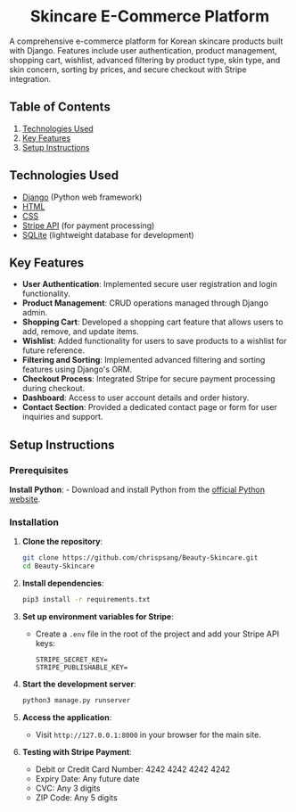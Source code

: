 <h1 align="center">Skincare E-Commerce Platform</h1>

A comprehensive e-commerce platform for Korean skincare products built with Django. Features include user authentication, product management, shopping cart, wishlist, advanced filtering by product type, skin type, and skin concern, sorting by prices, and secure checkout with Stripe integration.

## Table of Contents
1. [Technologies Used](#technologies-used)
2. [Key Features](#key-features)
3. [Setup Instructions](#setup-instructions)

## Technologies Used
- [Django](https://www.djangoproject.com/) (Python web framework)
- [HTML](https://developer.mozilla.org/en-US/docs/Web/HTML)
- [CSS](https://developer.mozilla.org/en-US/docs/Web/CSS)
- [Stripe API](https://stripe.com/docs/api) (for payment processing)
- [SQLite](https://www.sqlite.org/) (lightweight database for development)

## Key Features
- **User Authentication**: Implemented secure user registration and login functionality.
- **Product Management**: CRUD operations managed through Django admin.
- **Shopping Cart**: Developed a shopping cart feature that allows users to add, remove, and update items.
- **Wishlist**: Added functionality for users to save products to a wishlist for future reference.
- **Filtering and Sorting**: Implemented advanced filtering and sorting features using Django's ORM.
- **Checkout Process**: Integrated Stripe for secure payment processing during checkout.
- **Dashboard**: Access to user account details and order history.
- **Contact Section**: Provided a dedicated contact page or form for user inquiries and support.

## Setup Instructions

### Prerequisites

 **Install Python**:
    - Download and install Python from the [official Python website](https://www.python.org/downloads/). 

### Installation

1. **Clone the repository**:
    ```sh
    git clone https://github.com/chrispsang/Beauty-Skincare.git
    cd Beauty-Skincare
    ```

2. **Install dependencies**:
    ```sh
    pip3 install -r requirements.txt
    ```

3. **Set up environment variables for Stripe**:
    - Create a `.env` file in the root of the project and add your Stripe API keys:
        ```plaintext
        STRIPE_SECRET_KEY=
        STRIPE_PUBLISHABLE_KEY=
        ```

4. **Start the development server**:
    ```sh
    python3 manage.py runserver
    ```

5. **Access the application**:
    - Visit `http://127.0.0.1:8000` in your browser for the main site.

6. **Testing with Stripe Payment**:
    - Debit or Credit Card Number: 4242 4242 4242 4242
    - Expiry Date: Any future date
    - CVC: Any 3 digits
    - ZIP Code: Any 5 digits 

